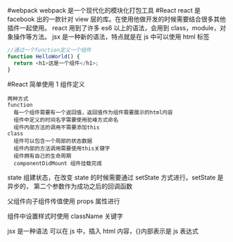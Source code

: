 #webpack
webpack 是一个现代化的模块化打包工具
#React
react 是 facebook 出的一款针对 view 层的库。在使用他做开发的时候需要结合很多其他插件一起使用。
react 用到了许多 es6 以上的语法，会用到 class，module，对象操作等方法。
jsx 是一种新的语法，特点就是在 js 中可以使用 html 标签

```js
//通过一个function定义一个组件
function HelloWorld() {
  return <h1>这是一个组件</h1>;
}
```

#React 简单使用
1 组件定义

```
两种方式
function
  每一个组件需要有一个返回值，返回值作为组件需要展示的html内容
  组件中定义的时间名字需要使用驼峰方式命名
  组件内部方法的调用不需要添加this
class
  组件可以包含一个局部的状态数据
  组件内部的方法调用需要使用this关键字
  组件拥有自己的生命周期
  componentDidMount 组件挂载完成
```

state 组建状态，在改变 state 的时候需要通过 setState 方式进行。setState 是异步的，
第二个参数作为成功之后的回调函数

父组件向子组件传值使用 props 属性进行

组件中设置样式时使用 className 关键字

jsx 是一种语法 可以在 js 中，插入 html 内容，{}内部表示是 js 表达式
